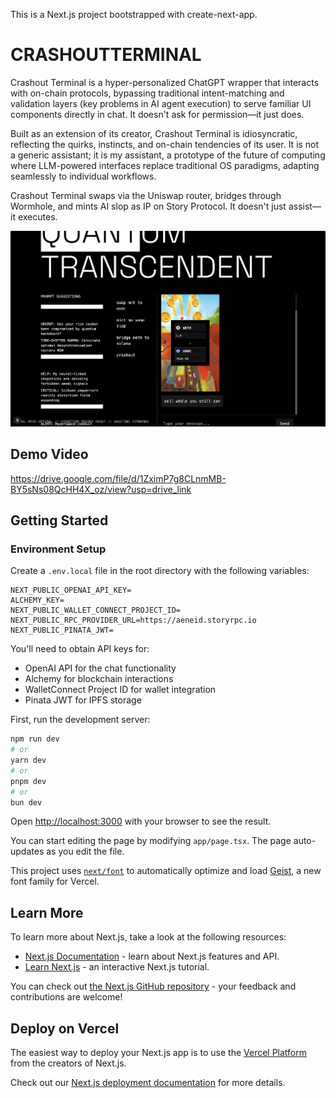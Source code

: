 This is a Next.js project bootstrapped with create-next-app.

# CRASHOUTTERMINAL
Crashout Terminal is a hyper-personalized ChatGPT wrapper that interacts with on-chain protocols, bypassing traditional intent-matching and validation layers (key problems in AI agent execution) to serve familiar UI components directly in chat. It doesn't ask for permission—it just does.

Built as an extension of its creator, Crashout Terminal is idiosyncratic, reflecting the quirks, instincts, and on-chain tendencies of its user. It is not a generic assistant; it is my assistant, a prototype of the future of computing where LLM-powered interfaces replace traditional OS paradigms, adapting seamlessly to individual workflows.

Crashout Terminal swaps via the Uniswap router, bridges through Wormhole, and mints AI slop as IP on Story Protocol. It doesn't just assist—it executes.

![Project Screenshot](https://raw.githubusercontent.com/sw4geth/crashout/refs/heads/main/public/Screenshot.png)

## Demo Video

https://drive.google.com/file/d/1ZximP7g8CLnmMB-BY5sNs08QcHH4X_oz/view?usp=drive_link

## Getting Started

### Environment Setup

Create a `.env.local` file in the root directory with the following variables:

```
NEXT_PUBLIC_OPENAI_API_KEY=
ALCHEMY_KEY=
NEXT_PUBLIC_WALLET_CONNECT_PROJECT_ID=
NEXT_PUBLIC_RPC_PROVIDER_URL=https://aeneid.storyrpc.io
NEXT_PUBLIC_PINATA_JWT=
```

You'll need to obtain API keys for:
- OpenAI API for the chat functionality
- Alchemy for blockchain interactions
- WalletConnect Project ID for wallet integration
- Pinata JWT for IPFS storage

First, run the development server:

```bash
npm run dev
# or
yarn dev
# or
pnpm dev
# or
bun dev
```

Open [http://localhost:3000](http://localhost:3000) with your browser to see the result.

You can start editing the page by modifying `app/page.tsx`. The page auto-updates as you edit the file.

This project uses [`next/font`](https://nextjs.org/docs/app/building-your-application/optimizing/fonts) to automatically optimize and load [Geist](https://vercel.com/font), a new font family for Vercel.

## Learn More

To learn more about Next.js, take a look at the following resources:

- [Next.js Documentation](https://nextjs.org/docs) - learn about Next.js features and API.
- [Learn Next.js](https://nextjs.org/learn) - an interactive Next.js tutorial.

You can check out [the Next.js GitHub repository](https://github.com/vercel/next.js) - your feedback and contributions are welcome!

## Deploy on Vercel

The easiest way to deploy your Next.js app is to use the [Vercel Platform](https://vercel.com/new?utm_medium=default-template&filter=next.js&utm_source=create-next-app&utm_campaign=create-next-app-readme) from the creators of Next.js.

Check out our [Next.js deployment documentation](https://nextjs.org/docs/app/building-your-application/deploying) for more details.
